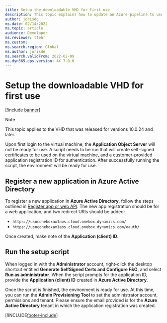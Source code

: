 ```yaml
---
title: Setup the downloadable VHD for first use
description: This topic explains how to update an Azure pipeline to use new NuGet packages.
author: jorisdg
ms.date: 02/14/2022
ms.topic: article
audience: Developer
ms.reviewer: tfehr
ms.custom:
ms.search.region: Global
ms.author: jorisde
ms.search.validFrom: 2022-02-09
ms.dyn365.ops.version: AX 7.0.0
---
```


# Setup the downloadable VHD for first use

[!include [banner](../includes/banner.md)]

> [!NOTE]
> This topic applies to the VHD that was released for versions 10.0.24 and later.

Upon first login to the virtual machine, the **Application Object Server** will not be ready for use. A script needs to be run that will create self-signed certificates to be used on the virtual machine, and a customer-provided application registration ID for authentication. After successfully running the script, the environment will be ready for use.

## Register a new application in Azure Active Directory

To register a new application in **Azure Active Directory**, follow the steps outlined in [Register app or web API](/azure/active-directory/develop/quickstart-register-app). The new app registration should be for a web application, and two redirect URIs should be added:

- `https://usnconeboxax1aos.cloud.onebox.dynamics.com/`
- `https://usnconeboxax1aos.cloud.onebox.dynamics.com/oauth/`

Once created, make note of the **Application (client) ID**.

## Run the setup script

When logged in with the **Administrator** account, right-click the desktop shortcut entitled **Generate SelfSigned Certs and Configure F&O**, and select **Run as administrator**. When the script prompts for the application ID, provide the **Application (client) ID** created in **Azure Active Directory**.

Once the script is finished, the environment is ready for use. At this time, you can run the **Admin Provisioning Tool** to set the administrator account, permissions and tenant. Please ensure the email provided is for the **Azure Active Directory** tenant in which the application registration was created.

[!INCLUDE[footer-include](../../../includes/footer-banner.md)]
